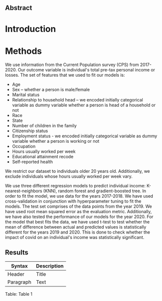 ## Abstract
# Introduction
# Methods
We use information from the Current Population survey (CPS) from 2017-2020. Our outcome variable is individual's total pre-tax personal income or losses. The set of features that we used to fit our models is:   
* Age   
* Sex – whether a person is male/female 
* Marital status 
* Relationship to household head – we encoded initially categorical variable as dummy variable whether a person is head of a household or not 
* Race 
* State 
* Number of children in the family 
* Citizenship status 
* Employment status - we encoded initially categorical variable as dummy variable whether a person is working or not 
* Occupation 
* Hours usually worked per week 
* Educational attainment recode 
* Self-reported health 
  
We restrict our dataset to individuals older 20 years old. Additionally, we exclude individuals whose hours usually worked per week vary. 
  
We use three different regression models to predict individual income: K-nearest-neighbors (KNN), random forest and gradient-boosted tree. In order to fit the model, we use data for the years 2017-2018. We have used cross-validation in conjunction with hyperparameter tuning to fit the models. The test set comprises of the data points from the year 2019. We have used root mean squared error as the evaluation metric. 
Additionally, we have also tested the performance of our models for the year 2020. For the model that best fits the data, we have used t-test to test whether the mean of difference between actual and predicted values is statistically different for the years 2019 and 2020. This is done to check whether the impact of covid on an individual's income was statistically significant.   
## Results

| Syntax      | Description |
| ----------- | ----------- |
| Header      | Title       |
| Paragraph   | Text        |
Table: Table 1
